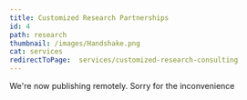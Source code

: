 ```yaml
---
title: Customized Research Partnerships
id: 4
path: research
thumbnail: /images/Handshake.png
cat: services
redirectToPage:  services/customized-research-consulting
---
```

We're now publishing remotely. Sorry for the inconvenience